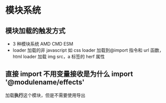 # 模块系统

## 模块加载的触发方式

- 3 种模块系统 AMD CMD ESM
- loader 加载的非 javascript 如 css loader 加载到@import 指令和 url 函数，html loader 加载 img src，a 标签的 herf 属性

## 直接 import 不用变量接收是为什么 import '@modulename/effects'

加载**执行**这个模块，但是不需要使用导出
